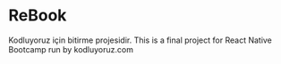 # ReBook

Kodluyoruz için bitirme projesidir.
This is a final project for React Native Bootcamp run by kodluyoruz.com
